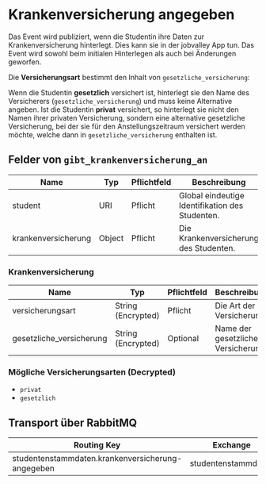 # Krankenversicherung angegeben

Das Event wird publiziert, wenn die Studentin ihre Daten zur Krankenversicherung hinterlegt. Dies kann sie in der jobvalley App tun. Das Event wird sowohl beim initialen Hinterlegen als auch bei Änderungen geworfen.

Die **Versicherungsart** bestimmt den Inhalt von `gesetzliche_versicherung`:

Wenn die Studentin **gesetzlich** versichert ist, hinterlegt sie den Name des Versicherers (`gesetzliche_versicherung`) und muss keine Alternative angeben. Ist die Studentin **privat** versichert, so hinterlegt sie nicht den Namen ihrer privaten Versicherung, sondern eine alternative gesetzliche Versicherung, bei der sie für den Anstellungszeitraum versichert werden möchte, welche dann in `gesetzliche_versicherung` enthalten ist.

## Felder von `gibt_krankenversicherung_an`

| Name                | Typ    | Pflichtfeld | Beschreibung                                    |
| ------------------- | ------ | ----------- | ----------------------------------------------- |
| student             | URI    | Pflicht     | Global eindeutige Identifikation des Studenten. |
| krankenversicherung | Object | Pflicht     | Die Krankenversicherung des Studenten.          |

### Krankenversicherung

| Name                                 | Typ                | Pflichtfeld | Beschreibung                                                |
| ------------------------------------ | ------------------ | ----------- | ----------------------------------------------------------- |
| versicherungsart                     | String (Encrypted) | Pflicht     | Die Art der Versicherung                                    |
| gesetzliche_versicherung             | String (Encrypted) | Optional    | Name der gesetzlichen Versicherung                          |

### Mögliche Versicherungsarten (Decrypted)
- `privat`
- `gesetzlich`

## Transport über RabbitMQ

| Routing Key                                       | Exchange            |
| ------------------------------------------------- | ------------------- |
| studentenstammdaten.krankenversicherung-angegeben | studentenstammdaten |
